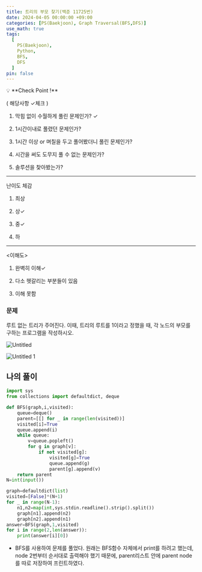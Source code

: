 ```yaml
---
title: 트리의 부모 찾기(백준 11725번)
date: 2024-04-05 00:00:00 +09:00
categories: [PS(Baekjoon), Graph Traversal(BFS,DFS)]
use_math: true
tags:
  [
    PS(Baekjoon),
    Python,
    BFS,
    DFS
  ]
pin: false
---
```


<aside>
💡 **Check Point !**

( 해당사항 ✓체크 )

1. 막힘 없이 수월하게 풀린 문제인가? ✓

2. 1시간이내로 풀렸던 문제인가?

3. 1시간 이상 or 며칠을 두고 풀어봤더니 풀린 문제인가?

4. 시간을 써도 도무지 풀 수 없는 문제인가?

5. 솔루션을 찾아봤는가?

---

난이도 체감

1. 최상

2. 상✓

3. 중✓

4. 하

---

<이해도>

1. 완벽히 이해✓

2. 다소 헷갈리는 부분들이 있음

3. 이해 못함

</aside>

### 문제

루트 없는 트리가 주어진다. 이때, 트리의 루트를 1이라고 정했을 때, 각 노드의 부모를 구하는 프로그램을 작성하시오.

![Untitled](https://github.com/gihuni99/gihuni99.github.io/assets/90080065/76cc3171-727b-4bb0-9e04-ece9f6c299e7)

![Untitled 1](https://github.com/gihuni99/gihuni99.github.io/assets/90080065/8c00f436-69ad-4e16-9a2e-92b313c5c6f3)

## 나의 풀이

```python
import sys
from collections import defaultdict, deque

def BFS(graph,i,visited):
    queue=deque()
    parent=[[] for _ in range(len(visited))]
    visited[i]=True
    queue.append(i)
    while queue:
        v=queue.popleft()
        for g in graph[v]:
            if not visited[g]:
                visited[g]=True
                queue.append(g)
                parent[g].append(v)
    return parent
N=int(input())

graph=defaultdict(list)
visited=[False]*(N+1)
for _ in range(N-1):
    n1,n2=map(int,sys.stdin.readline().strip().split())
    graph[n1].append(n2)
    graph[n2].append(n1)
answer=BFS(graph,1,visited)
for i in range(2,len(answer)):
    print(answer[i][0])
```

- BFS를 사용하여 문제를 풀었다. 원래는 BFS함수 자체에서 print를 하려고 했는데, node 2번부터 순서대로 출력해야 했기 때문에, parent리스트 안에 parent node를 따로 저장하여 프린트하였다.